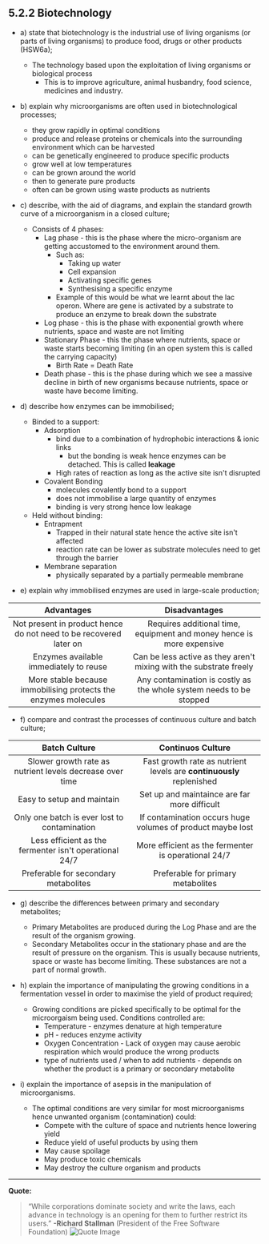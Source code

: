 5.2.2 Biotechnology
---

* a) state that biotechnology is the industrial use of living organisms (or parts of living organisms) to produce food, drugs or other products (HSW6a);
	* The technology based upon the exploitation of living organisms or biological process
		* This is to improve agriculture, animal husbandry, food science, medicines and industry.

* b) explain why microorganisms are often used in biotechnological processes;
	* they grow rapidly in optimal conditions
	* produce and release proteins or chemicals into the surrounding environment which can be harvested
	* can be genetically engineered to produce specific products
	* grow well at low temperatures
	* can be grown around the world
	* then to generate pure products
	* often can be grown using waste products as nutrients

* c) describe, with the aid of diagrams, and explain the standard growth curve of a microorganism in a closed culture;
	* Consists of 4 phases:
		* Lag phase - this is the phase where the micro-organism are getting accustomed to the environment around them.
			* Such as:
				* Taking up water
				* Cell expansion
				* Activating specific genes
				* Synthesising a specific enzyme
			* Example of this would be what we learnt about the lac operon. Where are gene is activated by a substrate to produce an enzyme to break down the substrate
		* Log phase -  this is the phase with exponential growth where nutrients, space and waste are not limiting
		* Stationary Phase -  this the phase where nutrients, space or waste starts becoming limiting (in an open system this is called the carrying capacity)
			* Birth Rate = Death Rate
		* Death phase - this is the phase during which we see a massive decline in birth of new organisms because nutrients, space or waste have become limiting.

* d) describe how enzymes can be immobilised;
	* Binded to a support: 
		* Adsorption
			* bind due to a combination of hydrophobic interactions & ionic links
				* but the bonding is weak hence enzymes can be detached. This is called **leakage**
			* High rates of reaction as long as the active site isn't disrupted
		* Covalent Bonding
			* molecules covalently bond to a support
			* does not immobilise a large quantity of enzymes
			* binding is very strong hence low leakage
	* Held without binding:
		* Entrapment
			* Trapped in their natural state hence the active site isn't affected
			* reaction rate can be lower as substrate molecules need to get through the barrier
		* Membrane separation
			* physically separated by a partially permeable membrane

* e) explain why immobilised enzymes are used in large-scale production;

| Advantages        | Disadvantages           |
| :-------------: |:-------------:|
|	Not present in product hence do not need to be recovered later on | Requires additional time, equipment and money hence is more expensive|
| 	Enzymes available immediately to reuse | Can be less active as they aren't mixing with the substrate freely|
| 	More stable because immobilising protects the enzymes molecules| Any contamination is costly as the whole system needs to be stopped|

* f) compare and contrast the processes of continuous culture and batch culture;

| Batch Culture        | Continuos Culture           |
| :-------------: |:-------------:|
|	Slower growth rate as nutrient levels decrease over time | Fast growth rate as nutrient levels are **continuously** replenished|
| 	Easy to setup and maintain | Set up and maintaince are far more difficult|
| 	Only one batch is ever lost to contamination| If contamination occurs huge volumes of product maybe lost|
| 	Less efficient as the fermenter isn't operational 24/7 | More efficient as the fermenter is operational 24/7|
| 	Preferable for secondary metabolites| Preferable for primary metabolites|

* g) describe the differences between primary and secondary metabolites;
	* Primary Metabolites are produced during the Log Phase and are the result of the organism growing.
	* Secondary Metabolites occur in the stationary phase and are the result of pressure on the organism. This is usually because nutrients, space or waste has become limiting. These substances are not a part of normal growth.

* h) explain the importance of manipulating the growing conditions in a fermentation vessel in order to maximise the yield of product required;
	* Growing conditions are picked specifically to be optimal for the microorgaism being used. Conditions controlled are:
		* Temperature - enzymes denature at high temperature
		* pH - reduces enzyme activity
		* Oxygen Concentration - Lack of oxygen may cause aerobic respiration which would produce the wrong products 
		* type of nutrients used / when to add nutrients - depends on whether the product is a primary or secondary metabolite	

* i) explain the importance of asepsis in the manipulation of microorganisms.
	* The optimal conditions are very similar for most microorganisms hence unwanted organism (contamination) could:
		* Compete with the culture of space and nutrients hence lowering yield
		* Reduce yield of useful products by using them
		* May cause spoilage
		* May produce toxic chemicals
		* May destroy the culture organism and products

___
**Quote:**
> “While corporations dominate society and write the laws, each advance in technology is an opening for them to further restrict its users.”
> **-Richard Stallman** (President of the Free Software Foundation)
>![Quote Image](https://s3.amazonaws.com/f.cl.ly/items/380A0U3r2L1B0K0r1a1m/Richard_Stallman_Friprog_01.jpg)
